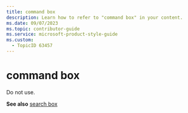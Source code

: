 ```yaml
---
title: command box
description: Learn how to refer to "command box" in your content.
ms.date: 09/07/2023
ms.topic: contributor-guide
ms.service: microsoft-product-style-guide
ms.custom:
  - TopicID 63457
---
```



# command box

Do not use.  

**See also** [search box](~/teams-style-guide/a-z-word-list/s/search-box.md)  

